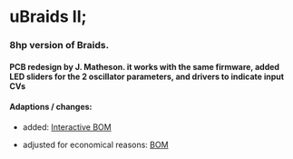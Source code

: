 

# uBraids II; 

### 8hp version of Braids.

#### PCB redesign by J. Matheson. it works with the same firmware, added LED sliders for the 2 oscillator parameters, and drivers to indicate input CVs 

#### Adaptions / changes:

- added: [Interactive BOM ](https://github.com/ronnyjamesdisco/uBraidsII/tree/master/ibom)

- adjusted for economical reasons: [BOM](https://github.com/ronnyjamesdisco/uBraidsII/blob/master/Ubraids%20II%20BOM%2020200705.xlsx)
